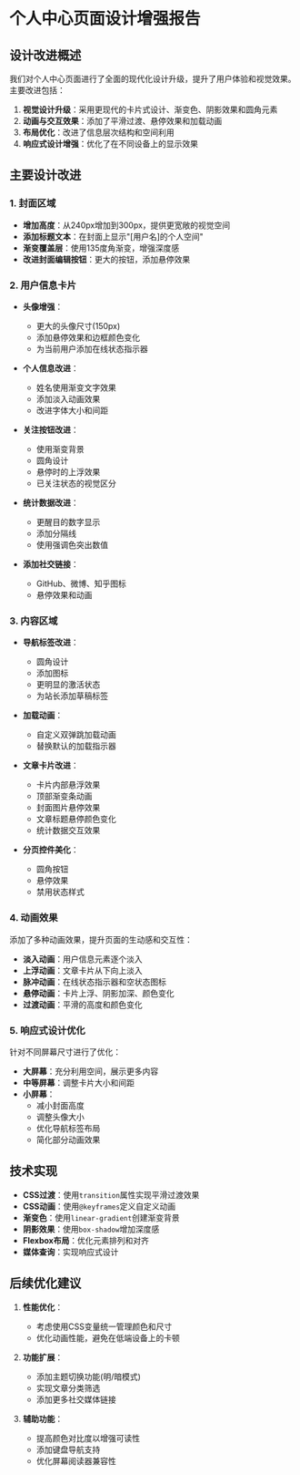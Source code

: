 # 个人中心页面设计增强报告

## 设计改进概述

我们对个人中心页面进行了全面的现代化设计升级，提升了用户体验和视觉效果。主要改进包括：

1. **视觉设计升级**：采用更现代的卡片式设计、渐变色、阴影效果和圆角元素
2. **动画与交互效果**：添加了平滑过渡、悬停效果和加载动画
3. **布局优化**：改进了信息层次结构和空间利用
4. **响应式设计增强**：优化了在不同设备上的显示效果

## 主要设计改进

### 1. 封面区域

- **增加高度**：从240px增加到300px，提供更宽敞的视觉空间
- **添加标题文本**：在封面上显示"[用户名]的个人空间"
- **渐变覆盖层**：使用135度角渐变，增强深度感
- **改进封面编辑按钮**：更大的按钮，添加悬停效果

### 2. 用户信息卡片

- **头像增强**：
  - 更大的头像尺寸(150px)
  - 添加悬停效果和边框颜色变化
  - 为当前用户添加在线状态指示器
  
- **个人信息改进**：
  - 姓名使用渐变文字效果
  - 添加淡入动画效果
  - 改进字体大小和间距

- **关注按钮改进**：
  - 使用渐变背景
  - 圆角设计
  - 悬停时的上浮效果
  - 已关注状态的视觉区分

- **统计数据改进**：
  - 更醒目的数字显示
  - 添加分隔线
  - 使用强调色突出数值

- **添加社交链接**：
  - GitHub、微博、知乎图标
  - 悬停效果和动画

### 3. 内容区域

- **导航标签改进**：
  - 圆角设计
  - 添加图标
  - 更明显的激活状态
  - 为站长添加草稿标签

- **加载动画**：
  - 自定义双弹跳加载动画
  - 替换默认的加载指示器

- **文章卡片改进**：
  - 卡片内部悬浮效果
  - 顶部渐变条动画
  - 封面图片悬停效果
  - 文章标题悬停颜色变化
  - 统计数据交互效果

- **分页控件美化**：
  - 圆角按钮
  - 悬停效果
  - 禁用状态样式

### 4. 动画效果

添加了多种动画效果，提升页面的生动感和交互性：

- **淡入动画**：用户信息元素逐个淡入
- **上浮动画**：文章卡片从下向上淡入
- **脉冲动画**：在线状态指示器和空状态图标
- **悬停动画**：卡片上浮、阴影加深、颜色变化
- **过渡动画**：平滑的高度和颜色变化

### 5. 响应式设计优化

针对不同屏幕尺寸进行了优化：

- **大屏幕**：充分利用空间，展示更多内容
- **中等屏幕**：调整卡片大小和间距
- **小屏幕**：
  - 减小封面高度
  - 调整头像大小
  - 优化导航标签布局
  - 简化部分动画效果

## 技术实现

- **CSS过渡**：使用`transition`属性实现平滑过渡效果
- **CSS动画**：使用`@keyframes`定义自定义动画
- **渐变色**：使用`linear-gradient`创建渐变背景
- **阴影效果**：使用`box-shadow`增加深度感
- **Flexbox布局**：优化元素排列和对齐
- **媒体查询**：实现响应式设计

## 后续优化建议

1. **性能优化**：
   - 考虑使用CSS变量统一管理颜色和尺寸
   - 优化动画性能，避免在低端设备上的卡顿

2. **功能扩展**：
   - 添加主题切换功能(明/暗模式)
   - 实现文章分类筛选
   - 添加更多社交媒体链接

3. **辅助功能**：
   - 提高颜色对比度以增强可读性
   - 添加键盘导航支持
   - 优化屏幕阅读器兼容性

